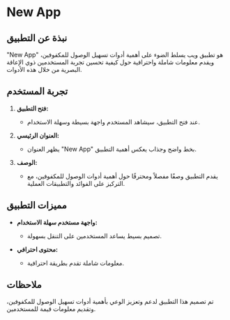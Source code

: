 # New App

## نبذة عن التطبيق

"New App" هو تطبيق ويب يسلط الضوء على أهمية أدوات تسهيل الوصول للمكفوفين، ويقدم معلومات شاملة واحترافية حول كيفية تحسين تجربة المستخدمين ذوي الإعاقة البصرية من خلال هذه الأدوات.

## تجربة المستخدم

1. **فتح التطبيق:**
   - عند فتح التطبيق، سيشاهد المستخدم واجهة بسيطة وسهلة الاستخدام.

2. **العنوان الرئيسي:**
   - يظهر العنوان "New App" بخط واضح وجذاب يعكس أهمية التطبيق.

3. **الوصف:**
   - يقدم التطبيق وصفًا مفصلاً ومحترفًا حول أهمية أدوات الوصول للمكفوفين، مع التركيز على الفوائد والتطبيقات العملية.

## مميزات التطبيق

- **واجهة مستخدم سهلة الاستخدام:**
  - تصميم بسيط يساعد المستخدمين على التنقل بسهولة.

- **محتوى احترافي:**
  - معلومات شاملة تقدم بطريقة احترافية.

## ملاحظات

تم تصميم هذا التطبيق لدعم وتعزيز الوعي بأهمية أدوات تسهيل الوصول للمكفوفين، وتقديم معلومات قيمة للمستخدمين.